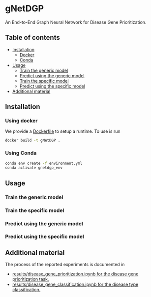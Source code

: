 # gNetDGP
An End-to-End Graph Neural Network for Disease Gene Prioritization.

## Table of contents
* [Installation](#installation)
    * [Docker](#using-docker)
    * [Conda](#using-conda)
* [Usage](#usage)
    * [Train the generic model](#train-the-generic-model)
    * [Predict using the generic model](#predict-using-the-generic-model)
    * [Train the specific model](#train-the-specific-model)
    * [Predict using the specific model](#predict-using-the-specific-model)
* [Additional material](#additional-material)

## Installation
### Using docker
We provide a [Dockerfile](Dockerfile) to setup a runtime. To use is run
```bash
docker build -t gNetDGP .
```
 
### Using Conda
```bash
conda env create -f environment.yml
conda activate gnetdgp_env
```

## Usage
### Train the generic model
### Train the specific model
### Predict using the generic model
### Predict using the specific model


## Additional material
The process of the reported experiments is documented in
* [results/disease_gene_prioritization.ipynb for the disease gene prioritization task.](results/disease_gene_prioritization.ipynb)
* [results/disease_gene_classification.ipynb for the disease type classification.](results/disease_gene_classification.ipynb)
